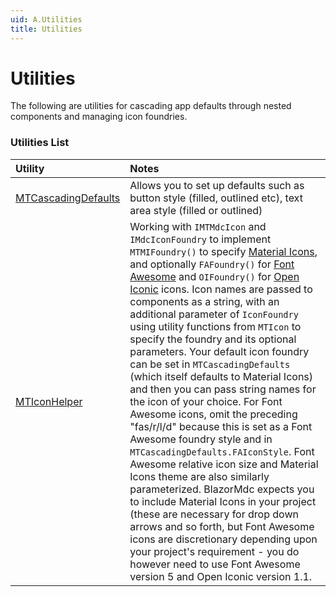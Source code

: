 ```yaml
---
uid: A.Utilities
title: Utilities
---
```

# Utilities

The following are utilities for cascading app defaults through nested components and managing icon foundries.

### Utilities List

| Utility | Notes |
| :------ | :---- |
| [MTCascadingDefaults](xref:U.MTCascadingDefaults) | Allows you to set up defaults such as button style (filled, outlined etc), text area style (filled or outlined) |
| [MTIconHelper](xref:U.MTIconHelper) | Working with `IMTMdcIcon` and `IMdcIconFoundry` to implement `MTMIFoundry()` to specify [Material Icons](https://material.io/resources/icons/?style=baseline), and optionally `FAFoundry()` for [Font Awesome](https://fontawesome.com/icons?d=gallery) and `OIFoundry()` for [Open Iconic](https://useiconic.com/open) icons. Icon names are passed to components as a string, with an additional parameter of `IconFoundry` using utility functions from `MTIcon` to specify the foundry and its optional parameters. Your default icon foundry can be set in `MTCascadingDefaults` (which itself defaults to Material Icons) and then you can pass string names for the icon of your choice. For Font Awesome icons, omit the preceding "fas/r/l/d" because this is set as a Font Awesome foundry style and in `MTCascadingDefaults.FAIconStyle`. Font Awesome relative icon size and Material Icons theme are also similarly parameterized. BlazorMdc expects you to include Material Icons in your project (these are necessary for drop down arrows and so forth, but Font Awesome icons are discretionary depending upon your project's requirement - you do however need to use Font Awesome version 5 and Open Iconic version 1.1. |